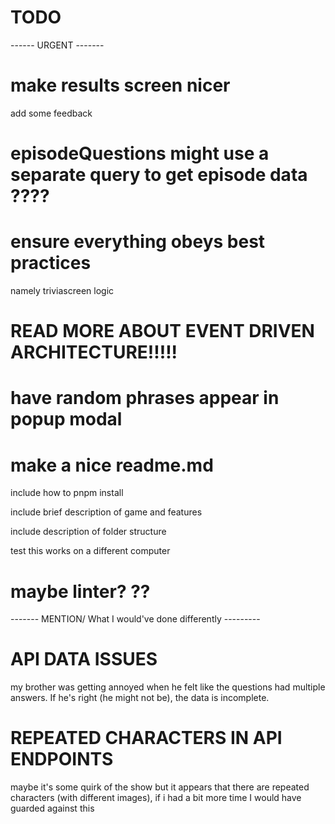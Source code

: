 # TODO

------ URGENT -------

# make results screen nicer

add some feedback

# episodeQuestions might use a separate query to get episode data ????

# ensure everything obeys best practices

namely triviascreen logic

# READ MORE ABOUT EVENT DRIVEN ARCHITECTURE!!!!!

# have random phrases appear in popup modal

# make a nice readme.md

include how to pnpm install

include brief description of game and features

include description of folder structure

test this works on a different computer

# maybe linter? ??

------- MENTION/ What I would've done differently ---------

# API DATA ISSUES

my brother was getting annoyed when he felt like the questions had multiple answers. If he's right (he might not be), the data is incomplete.

# REPEATED CHARACTERS IN API ENDPOINTS

maybe it's some quirk of the show but it appears that there are repeated characters (with different images), if i had a bit more time I would have guarded against this
